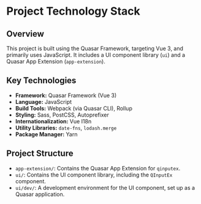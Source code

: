 # Project Technology Stack

## Overview
This project is built using the Quasar Framework, targeting Vue 3, and primarily uses JavaScript. It includes a UI component library (`ui`) and a Quasar App Extension (`app-extension`).

## Key Technologies

*   **Framework:** Quasar Framework (Vue 3)
*   **Language:** JavaScript
*   **Build Tools:** Webpack (via Quasar CLI), Rollup
*   **Styling:** Sass, PostCSS, Autoprefixer
*   **Internationalization:** Vue I18n
*   **Utility Libraries:** `date-fns`, `lodash.merge`
*   **Package Manager:** Yarn

## Project Structure

*   `app-extension/`: Contains the Quasar App Extension for `qinputex`.
*   `ui/`: Contains the UI component library, including the `QInputEx` component.
*   `ui/dev/`: A development environment for the UI component, set up as a Quasar application.
